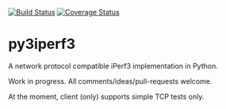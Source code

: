 [![Build Status](https://img.shields.io/travis/justas-/py3iperf3.svg)](https://travis-ci.org/justas-/py3iperf3) [![Coverage Status](https://img.shields.io/coveralls/github/justas-/py3iperf3.svg)](https://coveralls.io/github/justas-/py3iperf3?branch=master)

# py3iperf3

A network protocol compatible iPerf3 implementation in Python.

Work in progress. All comments/ideas/pull-requests welcome.

At the moment, client (only) supports simple TCP tests only.
